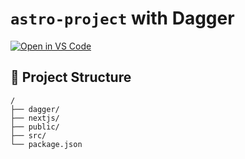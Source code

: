 # `astro-project` with Dagger 

[![Open in VS Code](https://img.shields.io/badge/open%20in-VS%20Code-blue?logo=visual-studio-code)](vscode://vscode.git/clone?url=https://github.com/fprotazio/astro-project)

## 🚀 Project Structure

```text
/
├── dagger/
├── nextjs/
├── public/
├── src/
└── package.json
```
